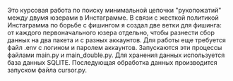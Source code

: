 Это курсовая работа по поиску минимальной цепочки "рукопожатий" между двумя юзерами в Инстаграмме. В связи с жесткой политикой Инстаграмма по борьбе с фишингом я создал две ветки для фишинга: от каждого первоначального юзера отдельно, чтобы разнести сбор данных на  два пакета и с разных аккаунтов. Для работы еще требуется файл .env с логином и паролем аккаунтов. Запускаются эти процессы файлами main.py и main_double.py. Для хранения данных используется база данных SQLITE. Последующая обработка данных производится запуском файла cursor.py.
